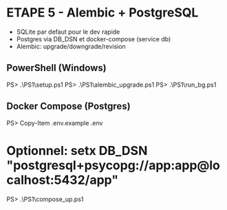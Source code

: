 # ETAPE 5 - Alembic + PostgreSQL

* SQLite par defaut pour le dev rapide
* Postgres via DB_DSN et docker-compose (service db)
* Alembic: upgrade/downgrade/revision

## PowerShell (Windows)

PS> .\PS1\setup.ps1
PS> .\PS1\alembic_upgrade.ps1
PS> .\PS1\run_bg.ps1

## Docker Compose (Postgres)

PS> Copy-Item .env.example .env

# Optionnel: setx DB_DSN "postgresql+psycopg://app:app@localhost:5432/app"

PS> .\PS1\compose_up.ps1
